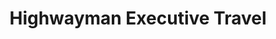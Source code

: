 ---
title: "Highwayman Executive Travel"
address: "55 Bannanstown Road, Castlewellan, Co. Down, BT31 9BQ"
tel: "07718 909635"
county: "Down"
category: "Coach Hire"
type: "Content"
lat: "054.2770340000"
lng: "-005.9787170000"
---